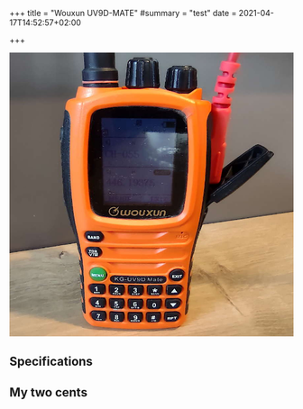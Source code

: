 +++
title = "Wouxun UV9D-MATE"
#summary = "test"
date = 2021-04-17T14:52:57+02:00

+++

![The radio](radio.jpg)

## Specifications

## My two cents
